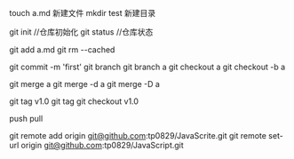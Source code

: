 touch a.md  新建文件
mkdir test  新建目录

git init    //仓库初始化
git status  //仓库状态

git add a.md
git rm --cached <file>

git commit -m 'first'
git branch
git branch a
git checkout a
git checkout -b a

git merge a
git merge -d a
git merge -D a

git tag v1.0
git tag
git checkout v1.0

push
pull


git remote add origin git@github.com:tp0829/JavaScrite.git
git remote set-url origin git@github.com:tp0829/JavaScript.git